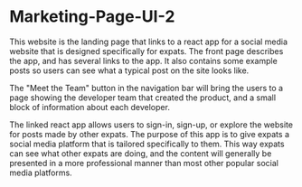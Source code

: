 # Marketing-Page-UI-2

This website is the landing page that links to a react app for a social media website that is designed specifically for expats. The front page describes the app, and has several links to the app. It also contains some example posts so users can see what a typical post on the site looks like. 

The "Meet the Team" button in the navigation bar will bring the users to a page showing the developer team that created the product, and a small block of information about each developer.

The linked react app allows users to sign-in, sign-up, or explore the website for posts made by other expats. The purpose of this app is to give expats a social media platform that is tailored specifically to them. This way expats can see what other expats are doing, and the content will generally be presented in a more professional manner than most other popular social media platforms.

